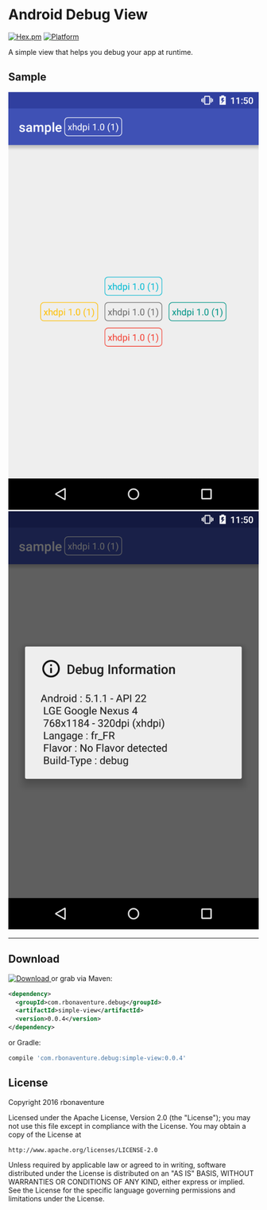 Android Debug View
==================

[![Hex.pm](https://img.shields.io/hexpm/l/plug.svg)](http://www.apache.org/licenses/LICENSE-2.0) [![Platform](https://img.shields.io/badge/platform-android-green.svg)](http://developer.android.com/index.html)

A simple view that helps you debug your app at runtime.

## Sample

![Sample](./images/sample.png) ![AlertDialog](./images/alertdialog.png)

--------
Download
--------

[ ![Download](https://api.bintray.com/packages/rbonaventure/maven/simple-view/images/download.svg) ](https://bintray.com/rbonaventure/maven/simple-view/_latestVersion) or grab via Maven:

```xml
<dependency>
  <groupId>com.rbonaventure.debug</groupId>
  <artifactId>simple-view</artifactId>
  <version>0.0.4</version>
</dependency>
```
or Gradle:
```groovy
compile 'com.rbonaventure.debug:simple-view:0.0.4'
```

## License

Copyright 2016 rbonaventure

Licensed under the Apache License, Version 2.0 (the "License");
you may not use this file except in compliance with the License.
You may obtain a copy of the License at

    http://www.apache.org/licenses/LICENSE-2.0

Unless required by applicable law or agreed to in writing, software
distributed under the License is distributed on an "AS IS" BASIS,
WITHOUT WARRANTIES OR CONDITIONS OF ANY KIND, either express or implied.
See the License for the specific language governing permissions and
limitations under the License.